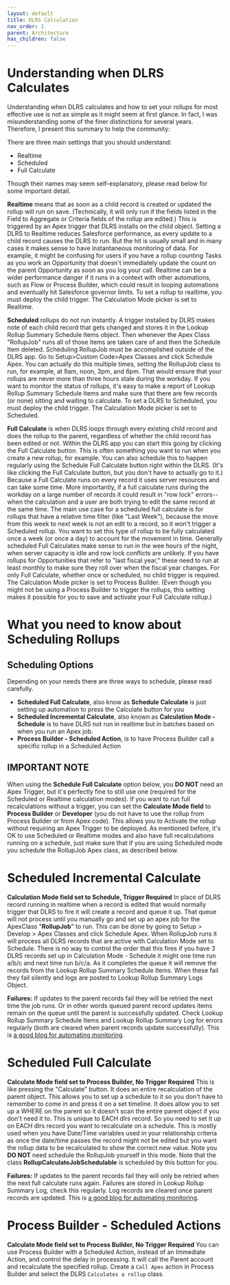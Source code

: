 ```yaml
---
layout: default
title: DLRS Calculation
nav_order: 1
parent: Architecture
has_children: false
---
```


# Understanding when DLRS Calculates

Understanding when DLRS calculates and how to set your rollups for most effective use is not as simple as it might seem at first glance. In fact, I was misunderstanding some of the finer distinctions for several years. Therefore, I present this summary to help the community:

There are three main settings that you should understand:

- Realtime
- Scheduled
- Full Calculate

Though their names may seem self-explanatory, please read below for some important detail.

**Realtime** means that as soon as a child record is created or updated the rollup will run on save. (Technically, it will only run if the fields listed in the Field to Aggregate or Criteria fields of the rollup are edited.) This is triggered by an Apex trigger that DLRS installs on the child object. Setting a DLRS to Realtime reduces Salesforce performance, as every update to a child record causes the DLRS to run. But the hit is usually small and in many cases it makes sense to have instantaneous monitoring of data. For example, it might be confusing for users if you have a rollup counting Tasks as you work an Opportunity that doesn't immediately update the count on the parent Opportunity as soon as you log your call. Realtime can be a wider performance danger if it runs in a context with other automations, such as Flow or Process Builder, which could result in looping automations and eventually hit Salesforce governor limits.
To set a rollup to realtime, you must deploy the child trigger. The Calculation Mode picker is set to Realtime.

**Scheduled** rollups do not run instantly. A trigger installed by DLRS makes note of each child record that gets changed and stores it in the Lookup Rollup Summary Schedule Items object. Then whenever the Apex Class "RollupJob" runs all of those items are taken care of and then the Schedule Item deleted. Scheduling RollupJob must be accomplished outside of the DLRS app. Go to Setup>Custom Code>Apex Classes and click Schedule Apex. You can actually do this multiple times, setting the RollupJob class to run, for example, at 9am, noon, 3pm, and 6pm. That would ensure that your rollups are never more than three hours stale during the workday.
If you want to monitor the status of rollups, it's easy to make a report of Lookup Rollup Summary Schedule Items and make sure that there are few records (or none) sitting and waiting to calculate.
To set a DLRS to Scheduled, you must deploy the child trigger. The Calculation Mode picker is set to Scheduled.

**Full Calculate** is when DLRS loops through every existing child record and does the rollup to the parent, regardless of whether the child record has been edited or not. Within the DLRS app you can start this going by clicking the Full Calculate button. This is often something you want to run when you create a new rollup, for example. You can also schedule this to happen regularly using the Schedule Full Calculate button right within the DLRS. (It's like clicking the Full Calculate button, but you don't have to actually go to it.) Because a Full Calculate runs on every record it uses server resources and can take some time. More importantly, if a full calculate runs during the workday on a large number of records it could result in "row lock" errors--when the calculation and a user are both trying to edit the same record at the same time. The main use case for a scheduled full calculate is for rollups that have a relative time filter (like "Last Week"), because the move from this week to next week is not an edit to a record, so it won't trigger a Scheduled rollup. You want to set this type of rollup to be fully calculated once a week (or once a day) to account for the movement in time. Generally scheduled Full Calculates make sense to run in the wee hours of the night, when server capacity is idle and row lock conflicts are unlikely. If you have rollups for Opportunities that refer to "last fiscal year," these need to run at least monthly to make sure they roll over when the fiscal year changes.
For only Full Calculate, whether once or scheduled, no child trigger is required. The Calculation Mode picker is set to Process Builder. (Even though you might not be using a Process Builder to trigger the rollups, this setting makes it possible for you to save and activate your Full Calculate rollup.)

# What you need to know about Scheduling Rollups

## Scheduling Options

Depending on your needs there are three ways to schedule, please read carefully.

- **Scheduled Full Calculate**, also know as **Schedule Calculate** is just setting up automation to press the Calculate button for you
- **Scheduled Incremental Calculate**, also known as **Calculation Mode - Schedule** is to have DLRS not run in realtime but in batches based on when you run an Apex job.
- **Process Builder - Scheduled Action**, is to have Process Builder call a specific rollup in a Scheduled Action

## IMPORTANT NOTE

When using the **Schedule Full Calculate** option below, you **DO
NOT** need an Apex Trigger, but it's perfectly fine to still use one
(required for the Scheduled or Realtime calculation modes). If you
want to run full recalculations without a trigger, you can set the
**Calculate Mode field** to **Process Builder** or **Developer** (you
do not have to use the rollup from Process Builder or from Apex code).
This allows you to Activate the rollup without requiring an Apex
Trigger to be deployed. As mentioned before, it's OK to use Scheduled
or Realtime modes and also have full recalculations running on a
schedule, just make sure that if you are using Scheduled mode you
schedule the RollupJob Apex class, as described below.

# Scheduled Incremental Calculate

**Calculation Mode field set to Schedule, Trigger Required**
In place of DLRS record running in realtime when a record is edited that would normally trigger that DLRS to fire it will create a record and queue it up. That queue will not process until you manually go and set up an apex job for the ApexClass "**RollupJob**" to run. This can be done by going to Setup > Develop > Apex Classes and click Schedule Apex. When RollupJob runs it will process all DLRS records that are active with Calculation Mode set to Schedule. There is no way to control the order that this fires if you have 3 DLRS records set up in Calculation Mode - Schedule it might one time run a/b/c and next time run b/c/a. As it completes the queue it will remove the records from the Lookup Rollup Summary Schedule Items. When these fail they fail silently and logs are posted to Lookup Rollup Summary Logs Object.

**Failures:** If updates to the parent records fail they will be retried the next time the job runs. Or in other words queued parent record updates items remain on the queue until the parent is successfully updated. Check Lookup Rollup Summary Schedule Items and Lookup Rollup Summary Log for errors regularly (both are cleared when parent records update successfully). This is [a good blog for automating monitoring](https://www.dandonin.com/2017/05/24/automated-error-alerts-and-mass-delete-error-records/).

# Scheduled Full Calculate

**Calculate Mode field set to Process Builder, No Trigger Required**
This is like pressing the "Calculate" button. It does an entire recalculation of the parent object. This allows you to set up a schedule to it so you don't have to remember to come in and press it on a set timeline. It does allow you to set up a WHERE on the parent so it doesn't scan the entire parent object if you don't need it to. This is unique to EACH dlrs record. So you need to set it up on EACH dlrs record you want to recalculate on a schedule. This is mostly used when you have Date/Time variables used in your relationship criteria as once the date/time passes the record might not be edited but you want the rollup data to be recalculated to show the correct new value. Note you **DO NOT** need schedule the RollupJob yourself in this mode. Note that the class **RollupCalculateJobSchedulable** is scheduled by this button for you.

**Failures:** If updates to the parent records fail they will only be retried when the next full calculate runs again. Failures are stored in Lookup Rollup Summary Log, check this regularly. Log records are cleared once parent records are updated. This is [a good blog for automating monitoring](https://www.dandonin.com/2017/05/24/automated-error-alerts-and-mass-delete-error-records/).

# Process Builder - Scheduled Actions

**Calculate Mode field set to Process Builder, No Trigger Required**
You can use Process Builder with a Scheduled Action, instead of an Immediate Action, and control the delay in processing. It will call the Parent account and recalculate the specified rollup. Create a `Call Apex` action in Process Builder and select the DLRS `Calculates a rollup` class.
